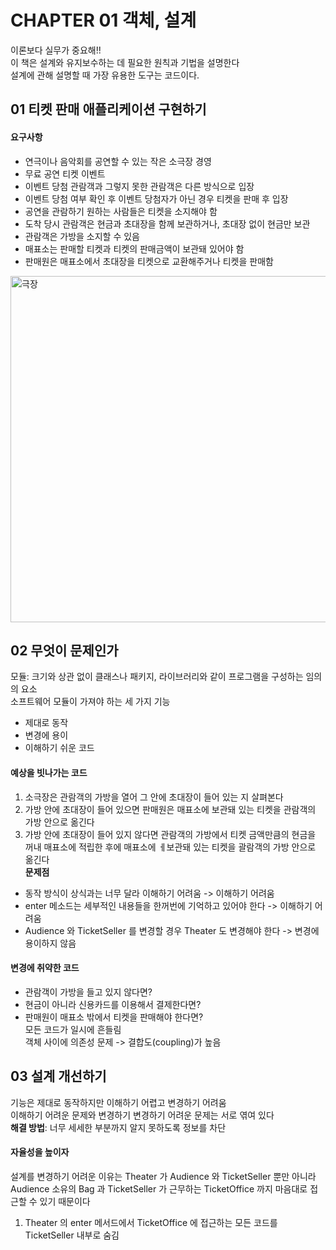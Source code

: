 CHAPTER 01 객체, 설계
===================
이론보다 실무가 중요해!!  
이 책은 설계와 유지보수하는 데 필요한 원칙과 기법을 설명한다  
설계에 관해 설명할 때 가장 유용한 도구는 코드이다.  

01 티켓 판매 애플리케이션 구현하기
---------------------------
#### 요구사항  
* 연극이나 음악회를 공연할 수 있는 작은 소극장 경영
* 무료 공연 티켓 이벤트
* 이벤트 당첨 관람객과 그렇지 못한 관람객은 다른 방식으로 입장
* 이벤트 당첨 여부 확인 후 이벤트 당첨자가 아닌 경우 티켓을 판매 후 입장
* 공연을 관람하기 원하는 사람들은 티켓을 소지해야 함
* 도착 당시 관람객은 현금과 초대장을 함께 보관하거나, 초대장 없이 현금만 보관
* 관람객은 가방을 소지할 수 있음
* 매표소는 판매할 티켓과 티켓의 판매금액이 보관돼 있어야 함
* 판매원은 매표소에서 초대장을 티켓으로 교환해주거나 티켓을 판매함
<img width="554" alt="극장" src="https://user-images.githubusercontent.com/26158696/73183982-0af8d680-415f-11ea-8661-8266eca75c75.png">

02 무엇이 문제인가
--------------
모듈: 크기와 상관 없이 클래스나 패키지, 라이브러리와 같이 프로그램을 구성하는 임의의 요소  
소프트웨어 모듈이 가져야 하는 세 가지 기능  
* 제대로 동작
* 변경에 용이
* 이해하기 쉬운 코드  

#### 예상을 빗나가는 코드
1. 소극장은 관람객의 가방을 열어 그 안에 초대장이 들어 있는 지 살펴본다
2. 가방 안에 초대장이 들어 있으면 판매원은 매표소에 보관돼 있는 티켓을 관람객의 가방 안으로 옮긴다
3. 가방 안에 초대장이 들어 있지 않다면 관람객의 가방에서 티켓 금액만큼의 현금을 꺼내 매표소에 적립한 후에 매표소에 ㅔ보관돼 있는 티켓을 괄람객의 가방 안으로 옮긴다  
**문제점**  
* 동작 방식이 상식과는 너무 달라 이해하기 어려움 -> 이해하기 어려움
* enter 메소드는 세부적인 내용들을 한꺼번에 기억하고 있어야 한다 -> 이해하기 어려움
* Audience 와 TicketSeller 를 변경할 경우 Theater 도 변경해야 한다 -> 변경에 용이하지 않음

#### 변경에 취약한 코드
* 관람객이 가방을 들고 있지 않다면?
* 현금이 아니라 신용카드를 이용해서 결제한다면?
* 판매원이 매표소 밖에서 티켓을 판매해야 한다면?  
모든 코드가 일시에 흔들림  
객체 사이에 의존성 문제 -> 결합도(coupling)가 높음

03 설계 개선하기
-------------
기능은 제대로 동작하지만 이해하기 어렵고 변경하기 어려움  
이해하기 어려운 문제와 변경하기 변경하기 어려운 문제는 서로 엮여 있다  
**해결 방법**: 너무 세세한 부분까지 알지 못하도록 정보를 차단 
#### 자율성을 높이자
설계를 변경하기 어려운 이유는 Theater 가 Audience 와 TicketSeller 뿐만 아니라 Audience 소유의 Bag 과 TicketSeller 가 근무하는 TicketOffice 까지 마음대로 접근할 수 있기 때문이다
1. Theater 의 enter 메서드에서 TicketOffice 에 접근하는 모든 코드를 TicketSeller 내부로 숨김
